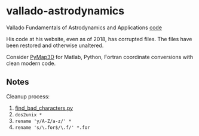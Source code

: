 # vallado-astrodynamics
Vallado Fundamentals of Astrodynamics and Applications 
[code](https://celestrak.com/software/vallado-sw.asp)

His code at his website, even as of 2018, has corrupted files. 
The files have been restored and otherwise unaltered.

Consider 
[PyMap3D](https://github.com/scivision/pymap3d) 
for Matlab, Python, Fortran coordinate conversions with clean modern code. 



## Notes

Cleanup process:

1. [find_bad_characters.py](https://github.com/scivision/pybashutils)
2. `dos2unix *`
3. `rename 'y/A-Z/a-z/' *`
4. `rename 's/\.for$/\.f/' *.for`
